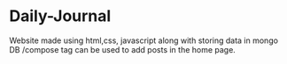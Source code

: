 # Daily-Journal
Website made using html,css, javascript along with storing data in mongo DB
/compose tag can be used to add posts in the home page. 
